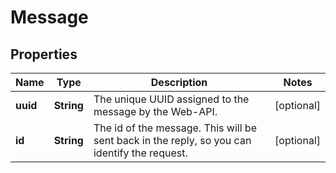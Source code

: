 
# Message

## Properties
Name | Type | Description | Notes
------------ | ------------- | ------------- | -------------
**uuid** | **String** | The unique UUID assigned to the message by the Web-API. |  [optional]
**id** | **String** | The id of the message. This will be sent back in the reply, so you can identify the request. |  [optional]



